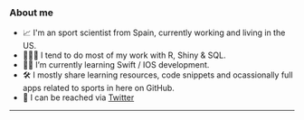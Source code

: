 ### About me

- 📈 I'm an sport scientist from Spain, currently working and living in the US.
- 👨🏻‍💻 I tend to do most of my work with R, Shiny & SQL.
- 🤳🏻 I’m currently learning Swift / IOS development.
- 🛠 I mostly share learning resources, code snippets and ocassionally full apps related to sports in here on GitHub.
- 💬 I can be reached via [Twitter](https://twitter.com/jfernandez__)
---


